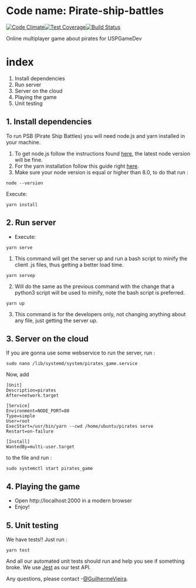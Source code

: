 # Code name: Pirate-ship-battles
[![Code Climate](https://codeclimate.com/github/mezuro/prezento/badges/gpa.svg)](https://codeclimate.com/github/Herez/Pirate-ship-battles)[![Test Coverage](https://codeclimate.com/github/Herez/Pirate-ship-battles/badges/coverage.svg)](https://codeclimate.com/github/Herez/Pirate-ship-battles/progress/coverage)[![Build Status](https://travis-ci.org/uspgamedev/Pirate-ship-battles.svg?branch=dev)](https://travis-ci.org/uspgamedev/Pirate-ship-battles)

Online multiplayer game about pirates for USPGameDev

# index
1. Install dependencies
2. Run server
3. Server on the cloud
4. Playing the game
5. Unit testing

## 1. Install dependencies
To run PSB (Pirate Ship Battles) you will need node.js and yarn installed in your machine.
1. To get node.js follow the instructions found [here](https://nodejs.org/en/download/package-manager/), the latest node version will be fine.
2. For the yarn installation follow this guide right [here](https://yarnpkg.com/lang/en/docs/install/#debian-stable).
3. Make sure your node version is equal or higher than 8.0, to do that run :
```
node --version
```
Execute:
```
yarn install
```

## 2. Run server
* Execute:
```
yarn serve
```
1. This command will get the server up and run a bash script to minify the client .js files, thus getting a better load time.
```
yarn servep
```
2. Will do the same as the previous command with the change that a python3 script will be used to minify, note the bash script is preferred.
```
yarn up
```
3. This command is for the developers only, not changing anything about any file, just getting the server up.


## 3. Server on the cloud
If you are gonna use some webservice to run the server, run :
```
sudo nano /lib/systemd/system/pirates_game.service
```
Now, add
```
[Unit]
Description=pirates
After=network.target

[Service]
Environment=NODE_PORT=80
Type=simple
User=root
ExecStart=/usr/bin/yarn --cwd /home/ubuntu/pirates serve
Restart=on-failure

[Install]
WantedBy=multi-user.target
```
to the file and run :
```
sudo systemctl start pirates_game
```
## 4. Playing the game

* Open http://localhost:2000 in a modern browser
* Enjoy!

## 5. Unit testing
We have tests!! Just run :
```
yarn test
```
And all our automated unit tests should run and help you see if something broke. We use [Jest](https://jestjs.io/) as our test API.

Any questions, please contact -[@GuilhermeVieira](https://github.com/GuilhermeVieira).